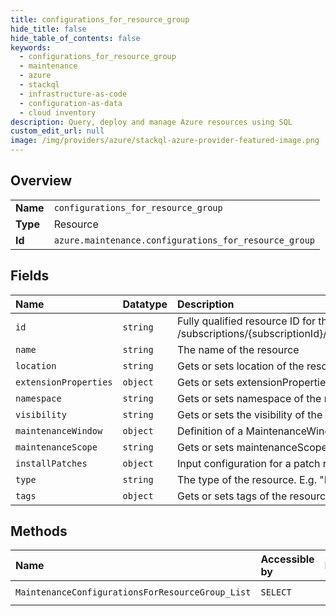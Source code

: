 ```yaml
---
title: configurations_for_resource_group
hide_title: false
hide_table_of_contents: false
keywords:
  - configurations_for_resource_group
  - maintenance
  - azure    
  - stackql
  - infrastructure-as-code
  - configuration-as-data
  - cloud inventory
description: Query, deploy and manage Azure resources using SQL
custom_edit_url: null
image: /img/providers/azure/stackql-azure-provider-featured-image.png
---
```

  
    

## Overview
<table><tbody>
<tr><td><b>Name</b></td><td><code>configurations_for_resource_group</code></td></tr>
<tr><td><b>Type</b></td><td>Resource</td></tr>
<tr><td><b>Id</b></td><td><code>azure.maintenance.configurations_for_resource_group</code></td></tr>
</tbody></table>

## Fields
| Name | Datatype | Description |
|:-----|:---------|:------------|
| `id` | `string` | Fully qualified resource ID for the resource. Ex - /subscriptions/&#123;subscriptionId&#125;/resourceGroups/&#123;resourceGroupName&#125;/providers/&#123;resourceProviderNamespace&#125;/&#123;resourceType&#125;/&#123;resourceName&#125; |
| `name` | `string` | The name of the resource |
| `location` | `string` | Gets or sets location of the resource |
| `extensionProperties` | `object` | Gets or sets extensionProperties of the maintenanceConfiguration |
| `namespace` | `string` | Gets or sets namespace of the resource |
| `visibility` | `string` | Gets or sets the visibility of the configuration. The default value is 'Custom' |
| `maintenanceWindow` | `object` | Definition of a MaintenanceWindow |
| `maintenanceScope` | `string` | Gets or sets maintenanceScope of the configuration |
| `installPatches` | `object` | Input configuration for a patch run |
| `type` | `string` | The type of the resource. E.g. "Microsoft.Compute/virtualMachines" or "Microsoft.Storage/storageAccounts" |
| `tags` | `object` | Gets or sets tags of the resource |
## Methods
| Name | Accessible by | Required Params |
|:-----|:--------------|:----------------|
| `MaintenanceConfigurationsForResourceGroup_List` | `SELECT` | `resourceGroupName, subscriptionId` |
